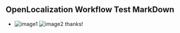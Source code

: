 ## OpenLocalization Workflow Test MarkDown
* ![image1](.\7c93f1dc-f61e-4129-a1f9-ce6ee31c5c7a.PNG)   ![image2](.\b18e9f6e-bd1d-4e74-8669-0a2a16bd76d7.png) 
thanks!